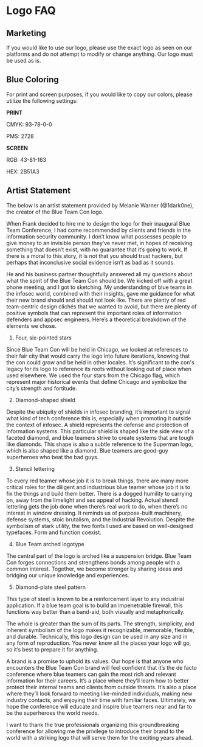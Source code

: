 # Logo FAQ

<h2>Marketing</h2>

If you would like to use our logo, please use the exact logo as seen on our platforms and do not attempt to modify or change anything. Our logo must be used as is.

<h2>Blue Coloring</h2>

For print and screen purposes, if you would like to copy our colors, please utilize the following settings:

<b>PRINT</b>

CMYK: 93-78-0-0

PMS: 2728

<b>SCREEN</b>

RGB: 43-81-163

HEX: 2B51A3

<h2>Artist Statement</h2>
  
The below is an artist statement provided by Melanie Warner (@1dark0ne), the creator of the Blue Team Con logo.

When Frank decided to hire me to design the logo for their inaugural Blue Team Conference, I had come recommended by clients and friends in the information security community. I don’t know what possesses people to give money to an invisible person they’ve never met, in hopes of receiving something that doesn’t exist, with no guarantee that it’s going to work. If there is a moral to this story, it is not that you should trust hackers, but perhaps that inconclusive social evidence isn’t as bad as it sounds.

He and his business partner thoughtfully answered all my questions about what the spirit of the Blue Team Con should be. We kicked off with a great phone meeting, and I got to sketching. My understanding of blue teams in the infosec world, combined with their insights, gave me guidance for what their new brand should and should not look like. There are plenty of red team-centric design clichés that we wanted to avoid, but there are plenty of positive symbols that can represent the important roles of information defenders and appsec engineers. Here’s a theoretical breakdown of the elements we chose.

1. Four, six-pointed stars

Since Blue Team Con will be held in Chicago, we looked at references to their fair city that would carry the logo into future iterations, knowing that the con could grow and be held in other locales. It’s significant to the con's legacy for its logo to reference its roots without looking out of place when used elsewhere. We used the four stars from the Chicago flag, which represent major historical events that define Chicago and symbolize the city’s strength and fortitude.

2. Diamond-shaped shield

Despite the ubiquity of shields in infosec branding, it’s important to signal what kind of tech conference this is, especially when promoting it outside the context of infosec. A shield represents the defense and protection of information systems. This particular shield is shaped like the side view of a faceted diamond, and blue teamers strive to create systems that are tough like diamonds. This shape is also a subtle reference to the Superman logo, which is also shaped like a diamond. Blue teamers are good-guy superheroes who beat the bad guys.

3. Stencil lettering

To every red teamer whose job it is to break things, there are many more critical roles for the diligent and industrious blue teamer whose job it is to fix the things and build them better. There is a dogged humility to carrying on, away from the limelight and sex appeal of hacking. Actual stencil lettering gets the job done when there’s real work to do, when there’s no interest in window dressing. It reminds us of purpose-built machinery, defense systems, stoic brutalism, and the Industrial Revolution. Despite the symbolism of stark utility, the two fonts I used are based on well-designed typefaces. Form and function coexist.

4. Blue Team arched logotype

The central part of the logo is arched like a suspension bridge. Blue Team Con forges connections and strengthens bonds among people with a common interest. Together, we become stronger by sharing ideas and bridging our unique knowledge and experiences.

5. Diamond-plate steel pattern

This type of steel is known to be a reinforcement layer to any industrial application. If a blue team goal is to build an impenetrable firewall, this functions way better than a band-aid, both visually and metaphorically.

The whole is greater than the sum of its parts. The strength, simplicity, and inherent symbolism of the logo makes it recognizable, memorable, flexible, and durable. Technically, this logo design can be used in any size and in any form of reproduction. You never know all the places your logo will go, so it’s best to prepare it for anything.

A brand is a promise to uphold its values. Our hope is that anyone who encounters the Blue Team Con brand will feel confident that it’s the de facto conference where blue teamers can gain the most rich and relevant information for their careers. It’s a place where they’ll learn how to better protect their internal teams and clients from outside threats. It’s also a place where they’ll look forward to meeting like-minded individuals, making new industry contacts, and enjoying their time with familiar faces. Ultimately, we hope the conference will educate and inspire blue teamers near and far to be the superheroes the world needs.

I want to thank the true professionals organizing this groundbreaking conference for allowing me the privilege to introduce their brand to the world with a striking logo that will serve them for the exciting years ahead.
